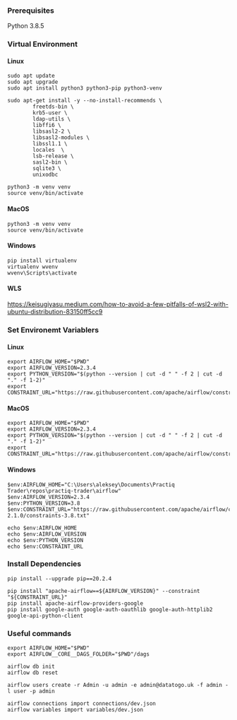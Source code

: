 ### Prerequisites
Python 3.8.5


### Virtual Environment
#### Linux
```
sudo apt update
sudo apt upgrade
sudo apt install python3 python3-pip python3-venv

sudo apt-get install -y --no-install-recommends \
        freetds-bin \
        krb5-user \
        ldap-utils \
        libffi6 \
        libsasl2-2 \
        libsasl2-modules \
        libssl1.1 \
        locales  \
        lsb-release \
        sasl2-bin \
        sqlite3 \
        unixodbc

python3 -m venv venv
source venv/bin/activate 
```

#### MacOS
```
python3 -m venv venv
source venv/bin/activate 
```

#### Windows
```
pip install virtualenv
virtualenv wvenv
wvenv\Scripts\activate
```

#### WLS
https://keisugiyasu.medium.com/how-to-avoid-a-few-pitfalls-of-wsl2-with-ubuntu-distribution-83150ff5cc9


### Set Environemt Variablers
#### Linux
```
export AIRFLOW_HOME="$PWD"
export AIRFLOW_VERSION=2.3.4
export PYTHON_VERSION="$(python --version | cut -d " " -f 2 | cut -d "." -f 1-2)"
export CONSTRAINT_URL="https://raw.githubusercontent.com/apache/airflow/constraints-${AIRFLOW_VERSION}/constraints-${PYTHON_VERSION}.txt"
```

#### MacOS
```
export AIRFLOW_HOME="$PWD"
export AIRFLOW_VERSION=2.3.4
export PYTHON_VERSION="$(python --version | cut -d " " -f 2 | cut -d "." -f 1-2)"
export CONSTRAINT_URL="https://raw.githubusercontent.com/apache/airflow/constraints-${AIRFLOW_VERSION}/constraints-${PYTHON_VERSION}.txt"
```

#### Windows
```
$env:AIRFLOW_HOME="C:\Users\aleksey\Documents\Practiq Trader\repos\practiq-trader\airflow"
$env:AIRFLOW_VERSION=2.3.4
$env:PYTHON_VERSION=3.8
$env:CONSTRAINT_URL="https://raw.githubusercontent.com/apache/airflow/constraints-2.1.0/constraints-3.8.txt"

echo $env:AIRFLOW_HOME
echo $env:AIRFLOW_VERSION
echo $env:PYTHON_VERSION
echo $env:CONSTRAINT_URL
```

### Install Dependencies
```
pip install --upgrade pip==20.2.4

pip install "apache-airflow==${AIRFLOW_VERSION}" --constraint "${CONSTRAINT_URL}"
pip install apache-airflow-providers-google
pip install google-auth google-auth-oauthlib google-auth-httplib2 google-api-python-client

```

### Useful commands
```
export AIRFLOW_HOME="$PWD"
export AIRFLOW__CORE__DAGS_FOLDER="$PWD"/dags

airflow db init
airflow db reset

airflow users create -r Admin -u admin -e admin@datatogo.uk -f admin -l user -p admin

airflow connections import connections/dev.json
airflow variables import variables/dev.json
```